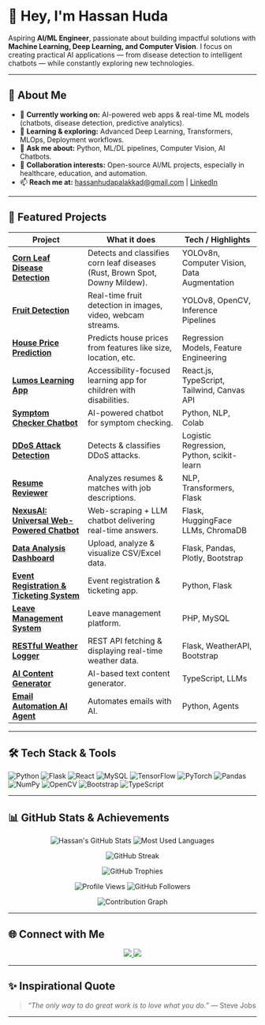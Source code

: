 

# 👋 Hey, I'm Hassan Huda

Aspiring **AI/ML Engineer**, passionate about building impactful solutions with **Machine Learning, Deep Learning, and Computer Vision**.
I focus on creating practical AI applications — from disease detection to intelligent chatbots — while constantly exploring new technologies.

---

## 🚀 About Me

* 🔭 **Currently working on:** AI-powered web apps & real-time ML models (chatbots, disease detection, predictive analytics).
* 🌱 **Learning & exploring:** Advanced Deep Learning, Transformers, MLOps, Deployment workflows.
* 💬 **Ask me about:** Python, ML/DL pipelines, Computer Vision, AI Chatbots.
* 🤝 **Collaboration interests:** Open-source AI/ML projects, especially in healthcare, education, and automation.
* 📫 **Reach me at:** [hassanhudapalakkad@gmail.com](mailto:hassanhudapalakkad@gmail.com) | [LinkedIn](https://www.linkedin.com/in/hassan-huda/)

---

## 🌟 Featured Projects

| Project                                                                                                               | What it does                                                                | Tech / Highlights                           |
| --------------------------------------------------------------------------------------------------------------------- | --------------------------------------------------------------------------- | ------------------------------------------- |
| **[Corn Leaf Disease Detection](https://github.com/HassanCodesIt/corn-leaf-disease-detection)**                       | Detects and classifies corn leaf diseases (Rust, Brown Spot, Downy Mildew). | YOLOv8n, Computer Vision, Data Augmentation |
| **[Fruit Detection](https://github.com/HassanCodesIt/fruit-detection-yolo)**                                          | Real-time fruit detection in images, video, webcam streams.                 | YOLOv8, OpenCV, Inference Pipelines         |
| **[House Price Prediction](https://github.com/HassanCodesIt/House-price-prediction)**                                 | Predicts house prices from features like size, location, etc.               | Regression Models, Feature Engineering      |
| **[Lumos Learning App](https://github.com/HassanCodesIt/Lumos-Learning-APP)**                                         | Accessibility-focused learning app for children with disabilities.          | React.js, TypeScript, Tailwind, Canvas API  |
| **[Symptom Checker Chatbot](https://github.com/HassanCodesIt/Symptom-Checker-Chatbot)**                               | AI-powered chatbot for symptom checking.                                    | Python, NLP, Colab                          |
| **[DDoS Attack Detection](https://github.com/HassanCodesIt/DDOS-attack-detection-using-logistic-regression)**         | Detects & classifies DDoS attacks.                                          | Logistic Regression, Python, scikit-learn   |
| **[Resume Reviewer](https://github.com/HassanCodesIt/Resume-Reviewer)**                                               | Analyzes resumes & matches with job descriptions.                           | NLP, Transformers, Flask                    |
| **[NexusAI: Universal Web-Powered Chatbot](https://github.com/HassanCodesIt/-NexusAI-Universal-Web-Powered-Chatbot)** | Web-scraping + LLM chatbot delivering real-time answers.                    | Flask, HuggingFace LLMs, ChromaDB           |
| **[Data Analysis Dashboard](https://github.com/HassanCodesIt/Data-Analysis-Dashboard)**                               | Upload, analyze & visualize CSV/Excel data.                                 | Flask, Pandas, Plotly, Bootstrap            |
| **[Event Registration & Ticketing System](https://github.com/HassanCodesIt/Event-Registration-Ticketing-System)**     | Event registration & ticketing app.                                         | Python, Flask                               |
| **[Leave Management System](https://github.com/HassanCodesIt/Leave-Management-System-PHP-)**                          | Leave management platform.                                                  | PHP, MySQL                                  |
| **[RESTful Weather Logger](https://github.com/HassanCodesIt/RESTful-Weather-Logger)**                                 | REST API fetching & displaying real-time weather data.                      | Flask, WeatherAPI, Bootstrap                |
| **[AI Content Generator](https://github.com/HassanCodesIt/Ai-content-generator)**                                     | AI-based text content generator.                                            | TypeScript, LLMs                            |
| **[Email Automation AI Agent](https://github.com/HassanCodesIt/email-automation-AI-AGENT)**                           | Automates emails with AI.                                                   | Python, Agents                              |

---

## 🛠 Tech Stack & Tools

![Python](https://img.shields.io/badge/Python-3.x-3776AB?logo=python\&logoColor=white\&style=for-the-badge)
![Flask](https://img.shields.io/badge/Flask-micro-web-000000?logo=flask\&logoColor=white\&style=for-the-badge)
![React](https://img.shields.io/badge/React-js-61DAFB?logo=react\&logoColor=white\&style=for-the-badge)
![MySQL](https://img.shields.io/badge/MySQL-DB-4479A1?logo=mysql\&logoColor=white\&style=for-the-badge)
![TensorFlow](https://img.shields.io/badge/TensorFlow-DL-FF6F00?logo=tensorflow\&logoColor=white\&style=for-the-badge)
![PyTorch](https://img.shields.io/badge/PyTorch-DL-EE4C2C?logo=pytorch\&logoColor=white\&style=for-the-badge)
![Pandas](https://img.shields.io/badge/Pandas-Data-150458?logo=pandas\&logoColor=white\&style=for-the-badge)
![NumPy](https://img.shields.io/badge/NumPy-NP-013243?logo=numpy\&logoColor=white\&style=for-the-badge)
![OpenCV](https://img.shields.io/badge/OpenCV-CV-5C3EE8?logo=opencv\&logoColor=white\&style=for-the-badge)
![Bootstrap](https://img.shields.io/badge/Bootstrap-UI-7952B3?logo=bootstrap\&logoColor=white\&style=for-the-badge)
![TypeScript](https://img.shields.io/badge/TypeScript-Code-3178C6?logo=typescript\&logoColor=white\&style=for-the-badge)

---

## 📊 GitHub Stats & Achievements

<p align="center">
  <img src="https://github-readme-stats.vercel.app/api?username=HassanCodesIt&show_icons=true&theme=dark" alt="Hassan's GitHub Stats" />
  <img src="https://github-readme-stats.vercel.app/api/top-langs/?username=HassanCodesIt&layout=compact&theme=dark" alt="Most Used Languages" />
</p>

<p align="center">
  <img src="https://streak-stats.demolab.com?user=HassanCodesIt&theme=dark&hide_border=false" alt="GitHub Streak" />
</p>

<p align="center">
  <img src="https://github-profile-trophy.vercel.app/?username=HassanCodesIt&theme=darkhub&no-bg=true&margin-w=15" alt="GitHub Trophies" />
</p>

<p align="center">
  <img src="https://komarev.com/ghpvc/?username=HassanCodesIt&label=Profile%20Views&color=blue&style=flat-square" alt="Profile Views" />
  <img src="https://img.shields.io/github/followers/HassanCodesIt?style=social" alt="GitHub Followers" />
</p>

<p align="center">
  <img src="https://github-readme-activity-graph.vercel.app/graph?username=HassanCodesIt&theme=react-dark" alt="Contribution Graph" />
</p>

---

## 🌐 Connect with Me

<p align="center">
  <a href="https://www.linkedin.com/in/hassan-huda/">
    <img src="https://img.shields.io/badge/LinkedIn-0077B5?logo=linkedin&logoColor=white&style=for-the-badge" />
  </a>
  <a href="mailto:hassanhudapalakkad@gmail.com">
    <img src="https://img.shields.io/badge/Email-D14836?logo=gmail&logoColor=white&style=for-the-badge" />
  </a>
</p>

---

## ✨ Inspirational Quote

> *“The only way to do great work is to love what you do.”* — Steve Jobs

---
